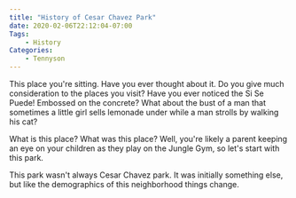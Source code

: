 ```yaml
---
title: "History of Cesar Chavez Park"
date: 2020-02-06T22:12:04-07:00
Tags:
    - History
Categories:
    - Tennyson
---
```


This place you're sitting. Have you ever thought
about it. Do you give much consideration to 
the places you visit? Have you ever noticed
the Si Se Puede! Embossed on the concrete? 
What about the bust of a man that sometimes a
little girl sells lemonade under while a man
strolls by walking his cat? 

What is this place? What was this place? 
Well, you're likely a parent keeping an eye on 
your children as they play on the Jungle Gym, so 
let's start with this park. 

This park wasn't always Cesar Chavez park.
It was initially something else, but like the demographics 
of this neighborhood things change. 

